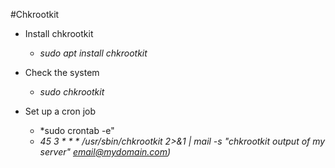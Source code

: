 #Chkrootkit

- Install chkrootkit
    - *sudo apt install chkrootkit*

- Check the system
    - *sudo chkrootkit*

- Set up a cron job
    - *sudo crontab -e"
    - *45 3 * * * /usr/sbin/chkrootkit 2>&1 | mail -s "chkrootkit output of my server" email@mydomain.com)*
